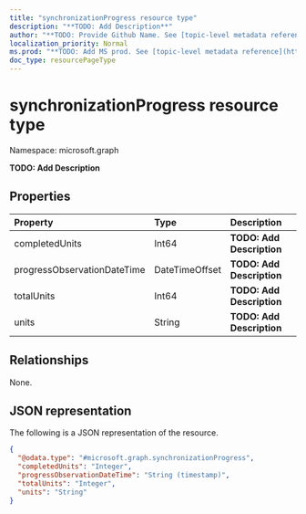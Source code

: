 ```yaml
---
title: "synchronizationProgress resource type"
description: "**TODO: Add Description**"
author: "**TODO: Provide Github Name. See [topic-level metadata reference](https://msgo.azurewebsites.net/add/document/guidelines/metadata.html#topic-level-metadata)**"
localization_priority: Normal
ms.prod: "**TODO: Add MS prod. See [topic-level metadata reference](https://msgo.azurewebsites.net/add/document/guidelines/metadata.html#topic-level-metadata)**"
doc_type: resourcePageType
---
```


# synchronizationProgress resource type


Namespace: microsoft.graph

**TODO: Add Description**

## Properties
|Property|Type|Description|
|:---|:---|:---|
|completedUnits|Int64|**TODO: Add Description**|
|progressObservationDateTime|DateTimeOffset|**TODO: Add Description**|
|totalUnits|Int64|**TODO: Add Description**|
|units|String|**TODO: Add Description**|

## Relationships
None.

## JSON representation
The following is a JSON representation of the resource.
<!-- {
  "blockType": "resource",
  "@odata.type": "microsoft.graph.synchronizationProgress"
}
-->
``` json
{
  "@odata.type": "#microsoft.graph.synchronizationProgress",
  "completedUnits": "Integer",
  "progressObservationDateTime": "String (timestamp)",
  "totalUnits": "Integer",
  "units": "String"
}
```

